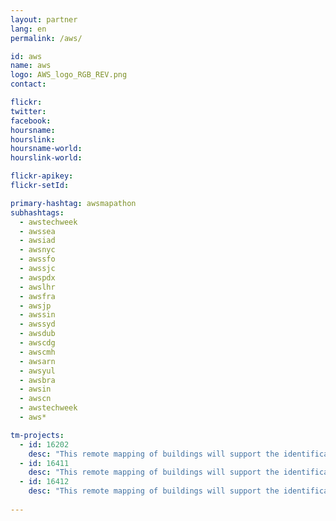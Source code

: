 ```yaml
---
layout: partner
lang: en
permalink: /aws/

id: aws
name: aws
logo: AWS_logo_RGB_REV.png
contact: 

flickr:
twitter: 
facebook: 
hoursname: 
hourslink: 
hoursname-world: 
hourslink-world: 

flickr-apikey:
flickr-setId:

primary-hashtag: awsmapathon
subhashtags:
  - awstechweek
  - awssea
  - awsiad
  - awsnyc
  - awssfo
  - awssjc
  - awspdx
  - awslhr
  - awsfra
  - awsjp
  - awssin
  - awssyd
  - awsdub
  - awscdg
  - awscmh
  - awsarn
  - awsyul
  - awsbra
  - awsin
  - awscn
  - awstechweek
  - aws*

tm-projects:
  - id: 16202
    desc: "This remote mapping of buildings will support the identification and characterization of settlements, as well as the implementation of planned activities and largely the generation of data for humanitarian activities."
  - id: 16411
    desc: "This remote mapping of buildings will support the identification and characterization of settlements, as well as the implementation of planned activities and largely the generation of data for humanitarian activities."
  - id: 16412
    desc: "This remote mapping of buildings will support the identification and characterization of settlements, as well as the implementation of planned activities and largely the generation of data for humanitarian activities."
    
---
```

